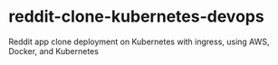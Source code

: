 # reddit-clone-kubernetes-devops
Reddit app clone deployment on Kubernetes with ingress, using AWS, Docker, and Kubernetes
